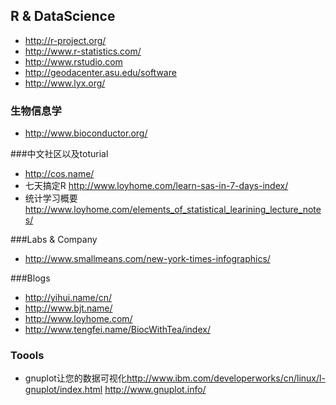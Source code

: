 ##  R & DataScience

- <http://r-project.org/>
- <http://www.r-statistics.com/>
- <http://www.rstudio.com>
- <http://geodacenter.asu.edu/software>
- <http://www.lyx.org/>

### 生物信息学
- <http://www.bioconductor.org/>

###中文社区以及toturial
- <http://cos.name/>
- 七天搞定R <http://www.loyhome.com/learn-sas-in-7-days-index/>
- 统计学习概要<http://www.loyhome.com/elements_of_statistical_learining_lecture_notes/>


###Labs & Company

- <http://www.smallmeans.com/new-york-times-infographics/>


###Blogs
- <http://yihui.name/cn/>
- <http://www.bjt.name/>
- <http://www.loyhome.com/> 
- <http://www.tengfei.name/BiocWithTea/index/>

### Toools
- gnuplot让您的数据可视化<http://www.ibm.com/developerworks/cn/linux/l-gnuplot/index.html> <http://www.gnuplot.info/>
